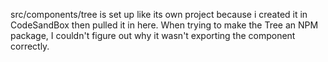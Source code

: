 src/components/tree
is set up like its own project because i created it in CodeSandBox then pulled it in here. When trying to make the Tree an NPM package, I couldn't figure out why it wasn't exporting the component correctly.
